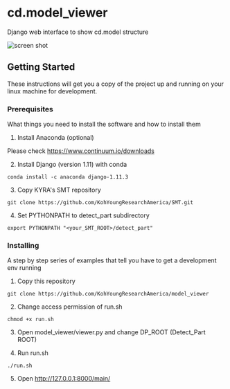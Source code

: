 # cd.model_viewer

Django web interface to show cd.model structure

![screen shot](./k3d_viewer_example1.png?raw=true "k3d_viewer screen shot")


## Getting Started

These instructions will get you a copy of the project up and running on your linux machine for development.

### Prerequisites

What things you need to install the software and how to install them
1. Install Anaconda (optional)

Please check https://www.continuum.io/downloads

2. Install Django (version 1.11) with conda

```
conda install -c anaconda django-1.11.3
```

3. Copy KYRA's SMT repository
```
git clone https://github.com/KohYoungResearchAmerica/SMT.git
```

4. Set PYTHONPATH to detect_part subdirectory
```
export PYTHONPATH "<your_SMT_ROOT>/detect_part"
```

### Installing
A step by step series of examples that tell you have to get a development env running

1. Copy this repository
```
git clone https://github.com/KohYoungResearchAmerica/model_viewer 
```
2. Change access permission of run.sh

```
chmod +x run.sh
```
3. Open model_viewer/viewer.py and change DP_ROOT (Detect_Part ROOT)

4. Run run.sh
```
./run.sh
```
5. Open http://127.0.0.1:8000/main/


